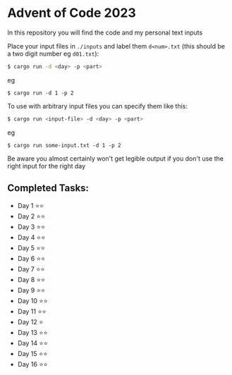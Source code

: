Advent of Code 2023
===================


In this repository you will find the code and my personal text inputs

Place your input files in `./inputs` and label them `d<num>.txt` (this should be a two digit number eg `d01.txt`):

```sh
$ cargo run -d <day> -p <part>
```

eg

```
$ cargo run -d 1 -p 2
```

To use with arbitrary input files you can specify them like this:

```sh
$ cargo run <input-file> -d <day> -p <part>
```

eg

```
$ cargo run some-input.txt -d 1 -p 2
```

Be aware you almost certainly won't get legible output if you don't use the right input for the right day

Completed Tasks:
----------------

- Day 1 ⭐️⭐️
- Day 2 ⭐️⭐️
- Day 3 ⭐️⭐
- Day 4 ⭐️⭐
- Day 5 ⭐️⭐️
- Day 6 ⭐️⭐️
- Day 7 ⭐️⭐️
- Day 8 ⭐️⭐️
- Day 9 ⭐️⭐️
- Day 10 ⭐️⭐️
- Day 11 ⭐️⭐️
- Day 12 ⭐️
- Day 13 ⭐️⭐️
- Day 14 ⭐️⭐️
- Day 15 ⭐️⭐️
- Day 16 ⭐️⭐️
